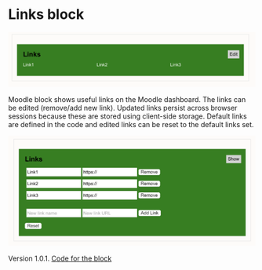 # Links block

![Image that shows the links block on the dashboard](img/links.png)

Moodle block shows useful links on the Moodle dashboard. The links can be edited (remove/add new link). Updated links persist across browser sessions because these are stored using client-side storage. Default links are defined in the code and edited links can be reset to the default links set.

![Image that shows editing the links](img/links_edit.png)

Version 1.0.1. [Code for the block](links.html)
